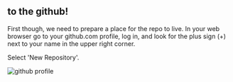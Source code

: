 ##  to the github!

First though, we need to prepare a place for the repo to live. In your web browser go to your github.com profile, log in, and look for the plus sign (+) next to your name in the upper right corner.

Select 'New Repository'.

![github profile](images/githubProfile.png)